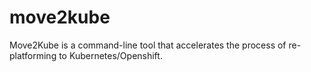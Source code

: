 # move2kube
Move2Kube is a command-line tool that accelerates the process of re-platforming to Kubernetes/Openshift. 
